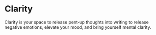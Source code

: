 # Clarity
Clarity is your space to release pent-up thoughts into writing to release negative emotions, elevate your mood, and bring yourself mental clarity.
